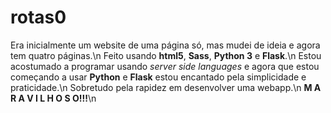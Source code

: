 # rotas0
Era inicialmente um website de uma página só, mas mudei de ideia e agora tem quatro páginas.\n
Feito usando **html5**, **Sass**, **Python 3** e **Flask**.\n
Estou acostumado a programar usando *server side languages* e agora que estou começando a usar **Python** e **Flask** estou encantado pela simplicidade e praticidade.\n
Sobretudo pela rapidez em desenvolver uma webapp.\n
**M A R A V I L H O S O!!!**\n
